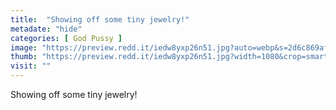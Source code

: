 ```yaml
---
title:  "Showing off some tiny jewelry!"
metadate: "hide"
categories: [ God Pussy ]
image: "https://preview.redd.it/iedw8yxp26n51.jpg?auto=webp&s=2d6c869afcbcbca3a391fa0b204679ce929bb220"
thumb: "https://preview.redd.it/iedw8yxp26n51.jpg?width=1080&crop=smart&auto=webp&s=3dff5bed775c1ee49ad6013f2eb9b2ce67975ba9"
visit: ""
---
```

Showing off some tiny jewelry!
